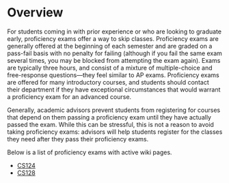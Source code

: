 # Overview

For students coming in with prior experience or who are looking to graduate early, proficiency exams offer a way to skip classes. Proficiency exams are generally offered at the beginning of each semester and are graded on a pass-fail basis with no penalty for failing (although if you fail the same exam several times, you may be blocked from attempting the exam again). Exams are typically three hours, and consist of a mixture of multiple-choice and free-response questions—they feel similar to AP exams. Proficiency exams are offered for many introductory courses, and students should contact their department if they have exceptional circumstances that would warrant a proficiency exam for an advanced course.

Generally, academic advisors prevent students from registering for courses that depend on them passing a proficiency exam until they have actually passed the exam. While this can be stressful, this is not a reason to avoid taking proficiency exams: advisors will help students register for the classes they need after they pass their proficiency exams.

Below is a list of proficiency exams with active wiki pages.
- [CS124](CS124.md)
- [CS128](CS128.md)
